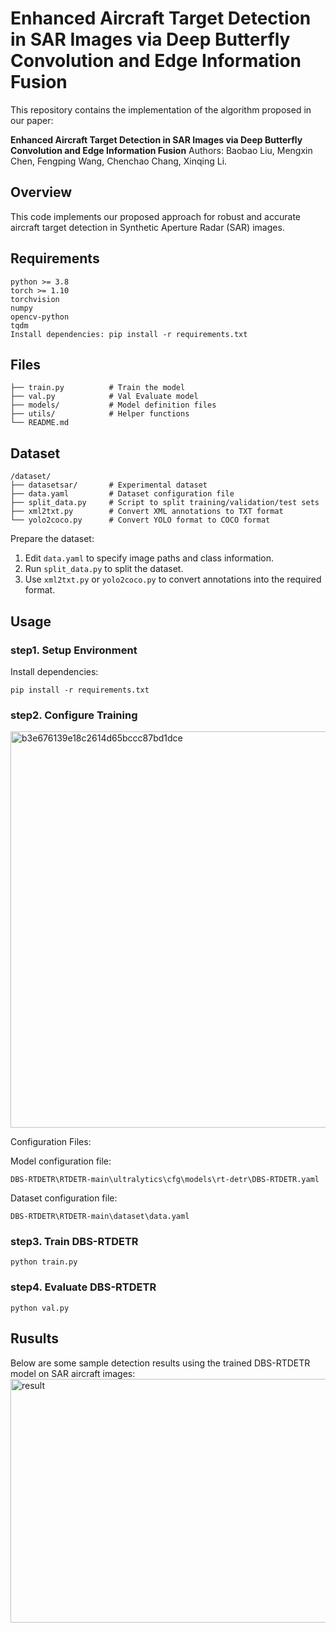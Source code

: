 # Enhanced Aircraft Target Detection in SAR Images via Deep Butterfly Convolution and Edge Information Fusion

This repository contains the implementation of the algorithm proposed in our paper:

**Enhanced Aircraft Target Detection in SAR Images via Deep Butterfly Convolution and Edge Information Fusion**
Authors: Baobao Liu, Mengxin Chen, Fengping Wang, Chenchao Chang, Xinqing Li.

## Overview

This code implements our proposed approach for robust and accurate aircraft target detection in Synthetic Aperture Radar (SAR) images.

## Requirements

```
python >= 3.8
torch >= 1.10
torchvision
numpy
opencv-python
tqdm
Install dependencies: pip install -r requirements.txt
```

## Files

```
├── train.py          # Train the model
├── val.py            # Val Evaluate model
├── models/           # Model definition files
├── utils/            # Helper functions
└── README.md
```

## Dataset

```
/dataset/
├── datasetsar/       # Experimental dataset
├── data.yaml         # Dataset configuration file
├── split_data.py     # Script to split training/validation/test sets
├── xml2txt.py        # Convert XML annotations to TXT format
└── yolo2coco.py      # Convert YOLO format to COCO format
```

Prepare the dataset:

1. Edit `data.yaml` to specify image paths and class information.
2. Run `split_data.py` to split the dataset.
3. Use `xml2txt.py` or `yolo2coco.py` to convert annotations into the required format.

## Usage

### step1. Setup Environment

Install dependencies: 

`pip install -r requirements.txt `

### step2. Configure Training
<img width="1582" height="634" alt="b3e676139e18c2614d65bccc87bd1dce" src="https://github.com/user-attachments/assets/643f6e9d-51ad-4fe3-8a44-f57413b74e07" />

Configuration Files:

Model configuration file:

`DBS-RTDETR\RTDETR-main\ultralytics\cfg\models\rt-detr\DBS-RTDETR.yaml`

Dataset configuration file:

`DBS-RTDETR\RTDETR-main\dataset\data.yaml`

### step3. Train DBS-RTDETR

`python train.py`

###  step4. Evaluate DBS-RTDETR

`python val.py `

## Rusults

Below are some sample detection results using the trained DBS-RTDETR model on SAR aircraft images:
<img width="1230" height="390" alt="result" src="https://github.com/user-attachments/assets/ff065ae4-26da-4695-835e-e911ca3a671b" />

